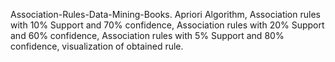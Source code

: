Association-Rules-Data-Mining-Books. Apriori Algorithm, Association rules with 10% Support and 70% confidence, Association rules with 20% Support and 60% confidence, Association rules with 5% Support and 80% confidence, visualization of obtained rule.
